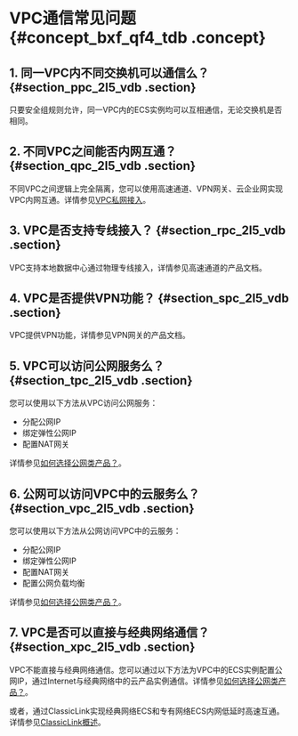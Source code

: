 # VPC通信常见问题 {#concept_bxf_qf4_tdb .concept}

## 1. 同一VPC内不同交换机可以通信么？ {#section_ppc_2l5_vdb .section}

只要安全组规则允许，同一VPC内的ECS实例均可以互相通信，无论交换机是否相同。

## 2. 不同VPC之间能否内网互通？ {#section_qpc_2l5_vdb .section}

不同VPC之间逻辑上完全隔离，您可以使用高速通道、VPN网关、云企业网实现VPC内网互通。详情参见[VPC私网接入](../../../../intl.zh-CN/最佳实践/VPC私网接入.md#)。

## 3. VPC是否支持专线接入？ {#section_rpc_2l5_vdb .section}

VPC支持本地数据中心通过物理专线接入，详情参见高速通道的产品文档。

## 4. VPC是否提供VPN功能？ {#section_spc_2l5_vdb .section}

VPC提供VPN功能，详情参见VPN网关的产品文档。

## 5. VPC可以访问公网服务么？ {#section_tpc_2l5_vdb .section}

您可以使用以下方法从VPC访问公网服务：

-   分配公网IP
-   绑定弹性公网IP
-   配置NAT网关

详情参见[如何选择公网类产品？](../../../../intl.zh-CN/最佳实践/如何选择公网类产品？.md#)。

## 6. 公网可以访问VPC中的云服务么？ {#section_vpc_2l5_vdb .section}

您可以使用以下方法从公网访问VPC中的云服务：

-   分配公网IP
-   绑定弹性公网IP
-   配置NAT网关
-   配置公网负载均衡

详情参见[如何选择公网类产品？](../../../../intl.zh-CN/最佳实践/如何选择公网类产品？.md#)。

## 7. VPC是否可以直接与经典网络通信？ {#section_xpc_2l5_vdb .section}

VPC不能直接与经典网络通信。您可以通过以下方法为VPC中的ECS实例配置公网IP，通过Internet与经典网络中的云产品实例通信。详情参见[如何选择公网类产品？](../../../../intl.zh-CN/最佳实践/如何选择公网类产品？.md#)。

或者，通过ClassicLink实现经典网络ECS和专有网络ECS内网低延时高速互通。详情参见[ClassicLink概述](../../../../intl.zh-CN/用户指南/ClassicLink/ClassicLink概述.md#)。

